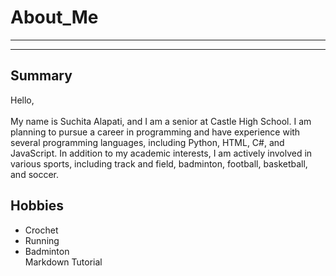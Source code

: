 # About_Me
---
---
## Summary
Hello,<br>
<br>
My name is Suchita Alapati, and I am a senior at Castle High School. I am planning to pursue a career in programming and have experience with several programming languages, including Python, HTML, C#, and JavaScript. In addition to my academic interests, I am actively involved in various sports, including track and field, badminton, football, basketball, and soccer.
<br>
## Hobbies
- Crochet
- Running
- Badminton
  <br>
Markdown Tutorial
